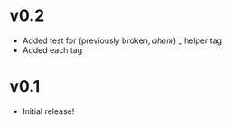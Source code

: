 # v0.2
- Added test for (previously broken, *ahem*) _ helper tag
- Added each tag

# v0.1
- Initial release!